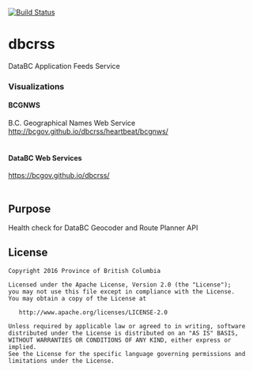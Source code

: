 [![Build Status](https://travis-ci.org/bcgov/dbcrss.svg?branch=master)](https://travis-ci.org/bcgov/dbcrss)
# dbcrss
DataBC Application Feeds Service

### Visualizations

#### BCGNWS
B.C. Geographical Names Web Service<br/>
http://bcgov.github.io/dbcrss/heartbeat/bcgnws/  <br/><br/>

#### DataBC Web Services
https://bcgov.github.io/dbcrss/<br/><br>



## Purpose
Health check for DataBC Geocoder and Route Planner API

## License

    Copyright 2016 Province of British Columbia

    Licensed under the Apache License, Version 2.0 (the "License");
    you may not use this file except in compliance with the License.
    You may obtain a copy of the License at

       http://www.apache.org/licenses/LICENSE-2.0

    Unless required by applicable law or agreed to in writing, software
    distributed under the License is distributed on an "AS IS" BASIS,
    WITHOUT WARRANTIES OR CONDITIONS OF ANY KIND, either express or implied.
    See the License for the specific language governing permissions and
    limitations under the License.

